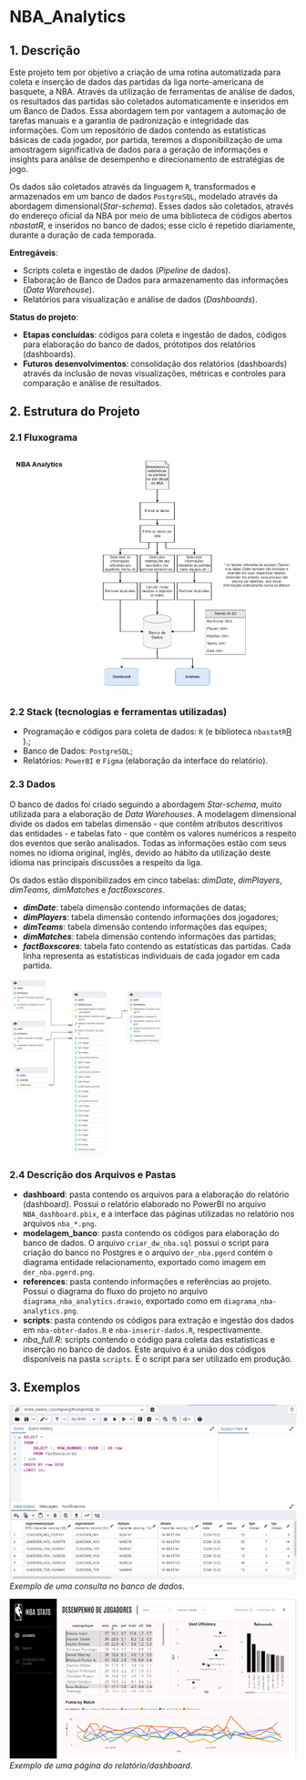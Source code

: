 # NBA_Analytics

## 1. Descrição

Este projeto tem por objetivo a criação de uma rotina automatizada para coleta e inserção de dados das partidas da liga norte-americana de basquete, a NBA. Através da utilização de ferramentas de análise de dados, os resultados das partidas são coletados automaticamente e inseridos em um Banco de Dados. Essa abordagem tem por vantagem a automação de tarefas manuais e a garantia de padronização e integridade das informações. Com um repositório de dados contendo as estatísticas básicas de cada jogador, por partida, teremos a disponibilização de uma amostragem significativa de dados para a geração de informações e insights para análise de desempenho e direcionamento de estratégias de jogo.

Os dados são coletados através da linguagem `R`, transformados e armazenados em um banco de dados `PostgreSQL`, modelado através da abordagem dimensional(*Star-schema*). Esses dados são coletados, através do endereço oficial da NBA por meio de uma biblioteca de códigos abertos *nbastatR*, e inseridos no banco de dados; esse ciclo é repetido diariamente, durante a duração de cada temporada.


**Entregáveis**:
- Scripts coleta e ingestão de dados (*Pipeline* de dados).
- Elaboração de Banco de Dados para armazenamento das informações (*Data Warehouse*).
- Relatórios para visualização e análise de dados (*Dashboards*).

**Status do projeto**:
- **Etapas concluídas**: códigos para coleta e ingestão de dados, códigos para elaboração do banco de dados, prótotipos dos relatórios (dashboards).
- **Futuros desenvolvimentos**: consolidação dos relatórios (dashboards) através da inclusão de novas visualizações, métricas e controles para comparação e análise de resultados.

## 2. Estrutura do Projeto

### 2.1 Fluxograma

![pipeline](https://github.com/viniciusbelchior0/NBA_Analytics/blob/main/references/diagrama_nba-analytics.png)

### 2.2 Stack (tecnologias e ferramentas utilizadas)

- Programação e códigos para coleta de dados: `R` (e biblioteca `nbastatR`[R](https://asbcllc.com/nbastatR/) ).;
- Banco de Dados: `PostgreSQL`;
- Relatórios: `PowerBI` e `Figma` (elaboração da interface do relatório).

### 2.3 Dados

O banco de dados foi criado seguindo a abordagem *Star-schema*, muito utilizada para a elaboração de *Data Warehouses*. A modelagem dimensional divide os dados em tabelas dimensão - que contêm atributos descritivos das entidades - e tabelas fato - que contêm os valores numéricos a respeito dos eventos que serão analisados. Todas as informações estão com seus nomes no idioma original, inglês, devido ao hábito da utilização deste idioma nas principais discussões a respeito da liga. 

Os dados estão disponibilizados em cinco tabelas: *dimDate*, *dimPlayers*, *dimTeams*, *dimMatches* e *factBoxscores*.
- ***dimDate***: tabela dimensão contendo informações de datas;
- ***dimPlayers***: tabela dimensão contendo informações dos jogadores;
- ***dimTeams***: tabela dimensão contendo informações das equipes;
- ***dimMatches***: tabela dimensão contendo informações das partidas;
- ***factBoxscores***: tabela fato contendo as estatísticas das partidas. Cada linha representa as estatísticas individuais de cada jogador em cada partida.

![banco de dados](https://github.com/viniciusbelchior0/NBA_Analytics/blob/main/modelagem_banco/der_nba.pgerd.png)

### 2.4 Descrição dos Arquivos e Pastas

- **dashboard**: pasta contendo os arquivos para a elaboração do relatório (dashboard). Possui o relatório elaborado no PowerBI no arquivo `NBA_dashboard.pbix`, e a interface das páginas utilizadas no relatório nos arquivos `nba_*.png`.
- **modelagem_banco**: pasta contendo os códigos para elaboração do banco de dados. O arquivo `criar_dw_nba.sql` possui o script para criação do banco no Postgres e o arquivo `der_nba.pgerd` contém o diagrama entidade relacionamento, exportado como imagem em `der_nba.pgerd.png`.
- **references**: pasta contendo informações e referências ao projeto. Possui o diagrama do fluxo do projeto no arquivo `diagrama_nba_analytics.drawio`, exportado como em `diagrama_nba-analytics.png`.
- **scripts**: pasta contendo os códigos para extração e ingestão dos dados em `nba-obter-dados.R` e `nba-inserir-dados.R`, respectivamente.
- *nba_full.R*: scripts contendo o código para coleta das estatísticas e inserção no banco de dados. Este arquivo é a união dos códigos disponíveis na pasta `scripts`. É o script para ser utilizado em produção.


## 3. Exemplos

![bd](https://github.com/viniciusbelchior0/NBA_Analytics/blob/main/references/bd_screenshot.PNG)
*Exemplo de uma consulta no banco de dados*.

![dashboard](https://github.com/viniciusbelchior0/NBA_Analytics/blob/main/references/dashboard_screenshot.PNG)
*Exemplo de uma página do relatório/dashboard*.
